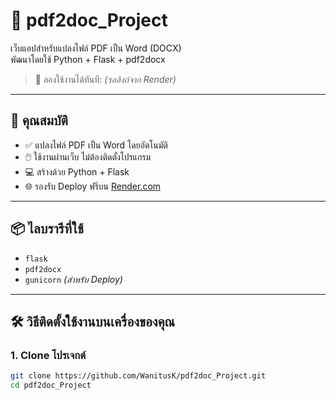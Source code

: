 # 📄 pdf2doc_Project

เว็บแอปสำหรับแปลงไฟล์ PDF เป็น Word (DOCX)  
พัฒนาโดยใช้ Python + Flask + pdf2docx  
> 🔗 ลองใช้งานได้ทันที: *(รอลิงก์จาก Render)*

---

## 🚀 คุณสมบัติ

- ✅ แปลงไฟล์ PDF เป็น Word โดยอัตโนมัติ
- 🖱️ ใช้งานผ่านเว็บ ไม่ต้องติดตั้งโปรแกรม
- 💻 สร้างด้วย Python + Flask
- 🌐 รองรับ Deploy ฟรีบน [Render.com](https://render.com)

---

## 📦 ไลบรารีที่ใช้

- `flask`
- `pdf2docx`
- `gunicorn` *(สำหรับ Deploy)*

---

## 🛠️ วิธีติดตั้งใช้งานบนเครื่องของคุณ

### 1. Clone โปรเจกต์

```bash
git clone https://github.com/WanitusK/pdf2doc_Project.git
cd pdf2doc_Project
